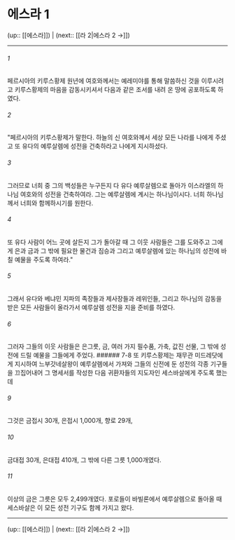 # 에스라 1

(up:: [[에스라]]) | (next:: [[라 2|에스라 2 →]])

***




###### 1 

페르시아의 키루스황제 원년에 여호와께서는 예레미야를 통해 말씀하신 것을 이루시려고 키루스황제의 마음을 감동시키셔서 다음과 같은 조서를 내려 온 땅에 공포하도록 하였다. 



###### 2 

"페르시아의 키루스황제가 말한다. 하늘의 신 여호와께서 세상 모든 나라를 나에게 주셨고 또 유다의 예루살렘에 성전을 건축하라고 나에게 지시하셨다. 



###### 3 

그러므로 너희 중 그의 백성들은 누구든지 다 유다 예루살렘으로 돌아가 이스라엘의 하나님 여호와의 성전을 건축하여라. 그는 예루살렘에 계시는 하나님이시다. 너희 하나님께서 너희와 함께하시기를 원한다. 



###### 4 

또 유다 사람이 어느 곳에 살든지 그가 돌아갈 때 그 이웃 사람들은 그를 도와주고 그에게 은과 금과 그 밖에 필요한 물건과 짐승과 그리고 예루살렘에 있는 하나님의 성전에 바칠 예물을 주도록 하여라." 



###### 5 

그래서 유다와 베냐민 지파의 족장들과 제사장들과 레위인들, 그리고 하나님의 감동을 받은 모든 사람들이 올라가서 예루살렘 성전을 지을 준비를 하였다. 



###### 6 

그러자 그들의 이웃 사람들은 은그릇, 금, 여러 가지 필수품, 가축, 값진 선물, 그 밖에 성전에 드릴 예물을 그들에게 주었다. ###### 7-8 또 키루스황제는 재무관 미드레닷에게 지시하여 느부갓네살왕이 예루살렘에서 가져와 그들의 신전에 둔 성전의 각종 기구들을 끄집어내어 그 명세서를 작성한 다음 귀환자들의 지도자인 세스바살에게 주도록 했는데 



###### 9 

그것은 금접시 30개, 은접시 1,000개, 향로 29개, 



###### 10 

금대접 30개, 은대접 410개, 그 밖에 다른 그릇 1,000개였다. 



###### 11 

이상의 금은 그릇은 모두 2,499개였다. 포로들이 바빌론에서 예루살렘으로 돌아올 때 세스바살은 이 모든 성전 기구도 함께 가지고 왔다.

***

(up:: [[에스라]]) | (next:: [[라 2|에스라 2 →]])

